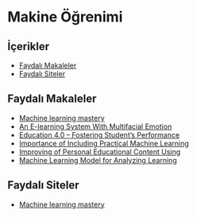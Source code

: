 # Makine Öğrenimi <!-- omit in toc -->

## İçerikler <!-- omit in toc -->

- [Faydalı Makaleler](#faydal%C4%B1-makaleler)
- [Faydalı Siteler](#faydal%C4%B1-siteler)

## Faydalı Makaleler

- [Machine learning mastery]
- [An E-learning System With Multifacial Emotion]
- [Education 4.0 – Fostering Student’s Performance]
- [Importance of Including Practical Machine Learning]
- [Improving of Personal Educational Content Using]
- [Machine Learning Model for Analyzing Learning]

## Faydalı Siteler

- [Machine learning mastery]

[Machine learning mastery]: https://machinelearningmastery.com/start-here/
[An E-learning System With Multifacial Emotion]: ..%2Fpdfs%2FAn%20E-learning%20System%20With%20Multifacial%20Emotion.pdf
[Education 4.0 – Fostering Student’s Performance]: ..%2Fpdfs%2FEducation%204.0%20%E2%80%93%20Fostering%20Student%E2%80%99s%20Performance.pdf
[Importance of Including Practical Machine Learning]: ..%2Fpdfs%2FImportance%20of%20Including%20Practical%20Machine%20Learning.pdf
[Improving of Personal Educational Content Using]: ..%2Fpdfs%2FImproving%20of%20Personal%20Educational%20Content%20Using.pdf
[Machine Learning Model for Analyzing Learning]: ..%2Fpdfs%2FMachine%20Learning%20Model%20for%20Analyzing%20Learning.pdf
